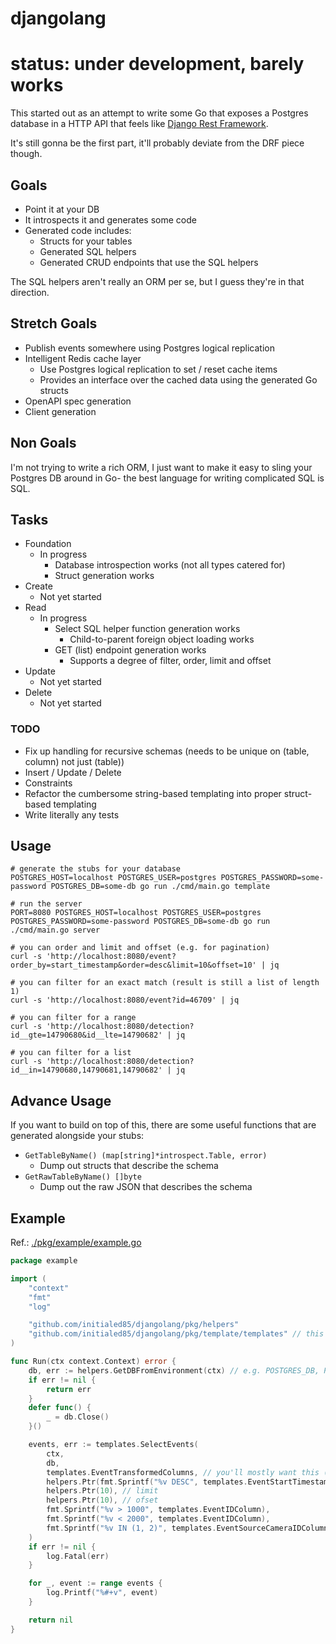 # djangolang

# status: under development, barely works

This started out as an attempt to write some Go that exposes a Postgres database in a HTTP API that feels like [Django Rest Framework](https://www.django-rest-framework.org/).

It's still gonna be the first part, it'll probably deviate from the DRF piece though.

## Goals

-   Point it at your DB
-   It introspects it and generates some code
-   Generated code includes:
    -   Structs for your tables
    -   Generated SQL helpers
    -   Generated CRUD endpoints that use the SQL helpers

The SQL helpers aren't really an ORM per se, but I guess they're in that direction.

## Stretch Goals

-   Publish events somewhere using Postgres logical replication
-   Intelligent Redis cache layer
    -   Use Postgres logical replication to set / reset cache items
    -   Provides an interface over the cached data using the generated Go structs
-   OpenAPI spec generation
-   Client generation

## Non Goals

I'm not trying to write a rich ORM, I just want to make it easy to sling your Postgres DB around in Go- the best language for writing complicated SQL is SQL.

## Tasks

-   Foundation
    -   In progress
        -   Database introspection works (not all types catered for)
        -   Struct generation works
-   Create
    -   Not yet started
-   Read
    -   In progress
        -   Select SQL helper function generation works
            -   Child-to-parent foreign object loading works
        -   GET (list) endpoint generation works
            -   Supports a degree of filter, order, limit and offset
-   Update
    -   Not yet started
-   Delete
    -   Not yet started

### TODO

-   Fix up handling for recursive schemas (needs to be unique on (table, column) not just (table))
-   Insert / Update / Delete
-   Constraints
-   Refactor the cumbersome string-based templating into proper struct-based templating
-   Write literally any tests

## Usage

```shell
# generate the stubs for your database
POSTGRES_HOST=localhost POSTGRES_USER=postgres POSTGRES_PASSWORD=some-password POSTGRES_DB=some-db go run ./cmd/main.go template

# run the server
PORT=8080 POSTGRES_HOST=localhost POSTGRES_USER=postgres POSTGRES_PASSWORD=some-password POSTGRES_DB=some-db go run ./cmd/main.go server

# you can order and limit and offset (e.g. for pagination)
curl -s 'http://localhost:8080/event?order_by=start_timestamp&order=desc&limit=10&offset=10' | jq

# you can filter for an exact match (result is still a list of length 1)
curl -s 'http://localhost:8080/event?id=46709' | jq

# you can filter for a range
curl -s 'http://localhost:8080/detection?id__gte=14790680&id__lte=14790682' | jq

# you can filter for a list
curl -s 'http://localhost:8080/detection?id__in=14790680,14790681,14790682' | jq
```

## Advance Usage

If you want to build on top of this, there are some useful functions that are generated alongside your stubs:

-   `GetTableByName() (map[string]*introspect.Table, error)`
    -   Dump out structs that describe the schema
-   `GetRawTableByName() []byte`
    -   Dump out the raw JSON that describes the schema

## Example

Ref.: [./pkg/example/example.go](pkg/example/example.go)

```go
package example

import (
	"context"
	"fmt"
	"log"

	"github.com/initialed85/djangolang/pkg/helpers"
	"github.com/initialed85/djangolang/pkg/template/templates" // this is where my templates were generated- yours will be different
)

func Run(ctx context.Context) error {
	db, err := helpers.GetDBFromEnvironment(ctx) // e.g. POSTGRES_DB, POSTGRES_PASSWORD etc
	if err != nil {
		return err
	}
	defer func() {
		_ = db.Close()
	}()

	events, err := templates.SelectEvents(
		ctx,
		db,
		templates.EventTransformedColumns, // you'll mostly want this (all columns + any relevant transforms, e.g. PostGIS Point -> GeoJSON map[string]any)
		helpers.Ptr(fmt.Sprintf("%v DESC", templates.EventStartTimestampColumn)), // order by
		helpers.Ptr(10), // limit
		helpers.Ptr(10), // ofset
		fmt.Sprintf("%v > 1000", templates.EventIDColumn),                // implicitly AND'd together
		fmt.Sprintf("%v < 2000", templates.EventIDColumn),                // implicitly AND'd together
		fmt.Sprintf("%v IN (1, 2)", templates.EventSourceCameraIDColumn), // implicitly AND'd together
	)
	if err != nil {
		log.Fatal(err)
	}

	for _, event := range events {
		log.Printf("%#+v", event)
	}

	return nil
}
```
